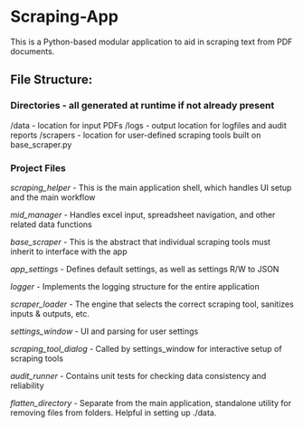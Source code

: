 # Scraping-App
This is a Python-based modular application to aid in scraping text from PDF documents.

## File Structure:

### Directories - all generated at runtime if not already present
/data - location for input PDFs
/logs - output location for logfiles and audit reports
/scrapers - location for user-defined scraping tools built on base_scraper.py

### Project Files
*scraping_helper* - This is the main application shell, which handles UI setup and the main workflow

*mid_manager* - Handles excel input, spreadsheet navigation, and other related data functions

*base_scraper* - This is the abstract that individual scraping tools must inherit to interface with the app

*app_settings* - Defines default settings, as well as settings R/W to JSON

*logger* - Implements the logging structure for the entire application

*scraper_loader* - The engine that selects the correct scraping tool, sanitizes inputs & outputs, etc.

*settings_window* - UI and parsing for user settings

*scraping_tool_dialog* - Called by settings_window for interactive setup of scraping tools

*audit_runner* - Contains unit tests for checking data consistency and reliability

*flatten_directory* - Separate from the main application, standalone utility for removing files from folders. Helpful in setting up ./data.